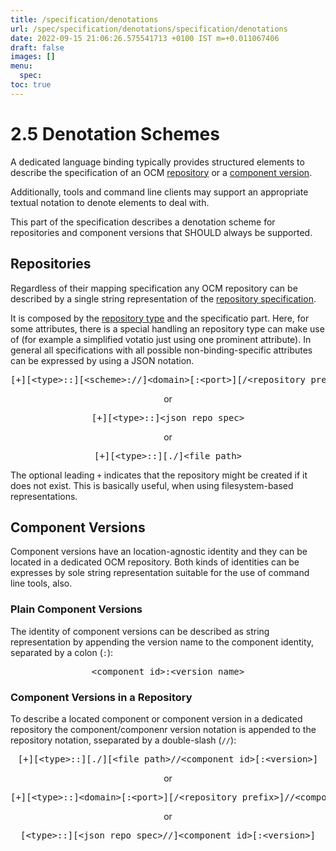 ```yaml
---
title: /specification/denotations
url: /spec/specification/denotations/specification/denotations
date: 2022-09-15 21:06:26.575541713 +0100 IST m=+0.011067406
draft: false
images: []
menu:
  spec:
toc: true
---
```

# 2.5 Denotation Schemes

A dedicated language binding typically provides structured elements
to describe the specification of an OCM [repository](../elements/README.md#repositories) or
a [component version](../elements/README.md#component-versions).

Additionally, tools and command line clients may support an appropriate
textual notation to denote elements to deal with.

This part of the specification describes a denotation scheme for
repositories and component versions that SHOULD always be supported.

## Repositories

Regardless of their mapping specification any OCM repository can be
described by a single string representation of the [repository 
specification](../formats/formats.md#repository-specifications).

It is composed by the [repository type](../formats/types.md#repository-types)
and the specificatio part. Here, for some attributes, there is a special
handling an repository type can make use of (for example a simplified 
votatio just using one prominent attribute). In general
all specifications with all possible non-binding-specific attributes can be 
expressed by using a JSON notation.

<center>
    <pre>[+][&lt;type>::][&lt;scheme>://]&lt;domain>[:&lt;port>][/&lt;repository prefix>]</pre>
        or
    <pre>[+][&lt;type>::]&lt;json repo spec></pre>
        or
    <pre>[+][&lt;type>::][./]&lt;file path></pre>
</center>

The optional leading `+` indicates that the repository might be created if 
it does not exist. This is basically useful, when using filesystem-based
representations.

## Component Versions

Component versions have an location-agnostic identity
and they can be located in a dedicated  OCM repository.
Both kinds of identities can be expresses by sole string representation
suitable for the use of command line tools, also.

### Plain Component Versions

The identity of component versions can be described as string representation
by appending the version name to the component identity, separated by 
a colon (`:`):

<center>
    <pre>&lt;component id>:&lt;version name></pre>
</center>

### Component Versions in a Repository

To describe a located component or component version in a dedicated repository
the component/componenr version notation is appended to the repository notation,
sseparated by a double-slash (`//`):

<center>
    <pre>[+][&lt;type>::][./][&lt;file path>//&lt;component id>[:&lt;version>]</pre>
        or
    <pre>[+][&lt;type>::]&lt;domain>[:&lt;port>][/&lt;repository prefix>]//&lt;component id>[:&lt;version]</pre>
        or
    <pre>[&lt;type>::][&lt;json repo spec>//]&lt;component id>[:&lt;version>]</pre>

</center>

